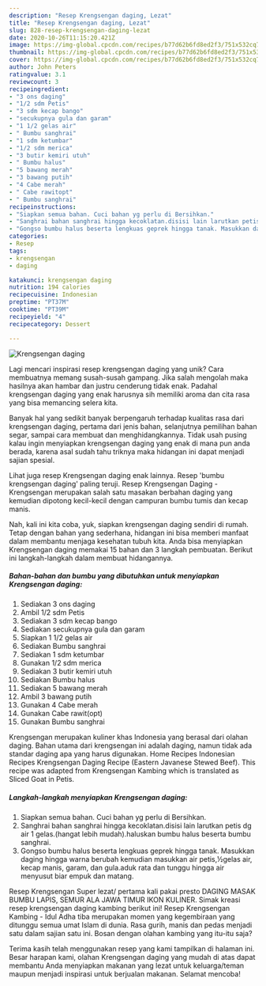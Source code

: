 ```yaml
---
description: "Resep Krengsengan daging, Lezat"
title: "Resep Krengsengan daging, Lezat"
slug: 828-resep-krengsengan-daging-lezat
date: 2020-10-26T11:15:20.421Z
image: https://img-global.cpcdn.com/recipes/b77d62b6fd8ed2f3/751x532cq70/krengsengan-daging-foto-resep-utama.jpg
thumbnail: https://img-global.cpcdn.com/recipes/b77d62b6fd8ed2f3/751x532cq70/krengsengan-daging-foto-resep-utama.jpg
cover: https://img-global.cpcdn.com/recipes/b77d62b6fd8ed2f3/751x532cq70/krengsengan-daging-foto-resep-utama.jpg
author: John Peters
ratingvalue: 3.1
reviewcount: 3
recipeingredient:
- "3 ons daging"
- "1/2 sdm Petis"
- "3 sdm kecap bango"
- "secukupnya gula dan garam"
- "1 1/2 gelas air"
- " Bumbu sanghrai"
- "1 sdm ketumbar"
- "1/2 sdm merica"
- "3 butir kemiri utuh"
- " Bumbu halus"
- "5 bawang merah"
- "3 bawang putih"
- "4 Cabe merah"
- " Cabe rawitopt"
- " Bumbu sanghrai"
recipeinstructions:
- "Siapkan semua bahan. Cuci bahan yg perlu di Bersihkan."
- "Sanghrai bahan sanghrai hingga kecoklatan.disisi lain larutkan petis dg air 1 gelas.(hangat lebih mudah).haluskan bumbu halus beserta bumbu sanghrai."
- "Gongso bumbu halus beserta lengkuas geprek hingga tanak. Masukkan daging hingga warna berubah kemudian masukkan air petis,½gelas air, kecap manis, garam, dan gula.aduk rata dan tunggu hingga air menyusut biar empuk dan matang."
categories:
- Resep
tags:
- krengsengan
- daging

katakunci: krengsengan daging 
nutrition: 194 calories
recipecuisine: Indonesian
preptime: "PT37M"
cooktime: "PT39M"
recipeyield: "4"
recipecategory: Dessert

---
```



![Krengsengan daging](https://img-global.cpcdn.com/recipes/b77d62b6fd8ed2f3/751x532cq70/krengsengan-daging-foto-resep-utama.jpg)

Lagi mencari inspirasi resep krengsengan daging yang unik? Cara membuatnya memang susah-susah gampang. Jika salah mengolah maka hasilnya akan hambar dan justru cenderung tidak enak. Padahal krengsengan daging yang enak harusnya sih memiliki aroma dan cita rasa yang bisa memancing selera kita.

Banyak hal yang sedikit banyak berpengaruh terhadap kualitas rasa dari krengsengan daging, pertama dari jenis bahan, selanjutnya pemilihan bahan segar, sampai cara membuat dan menghidangkannya. Tidak usah pusing kalau ingin menyiapkan krengsengan daging yang enak di mana pun anda berada, karena asal sudah tahu triknya maka hidangan ini dapat menjadi sajian spesial.

Lihat juga resep Krengsengan daging enak lainnya. Resep &#39;bumbu krengsengan daging&#39; paling teruji. Resep Krengsengan Daging - Krengsengan merupakan salah satu masakan berbahan daging yang kemudian dipotong kecil-kecil dengan campuran bumbu tumis dan kecap manis.


Nah, kali ini kita coba, yuk, siapkan krengsengan daging sendiri di rumah. Tetap dengan bahan yang sederhana, hidangan ini bisa memberi manfaat dalam membantu menjaga kesehatan tubuh kita. Anda bisa menyiapkan Krengsengan daging memakai 15 bahan dan 3 langkah pembuatan. Berikut ini langkah-langkah dalam membuat hidangannya.

<!--inarticleads1-->

##### Bahan-bahan dan bumbu yang dibutuhkan untuk menyiapkan Krengsengan daging:

1. Sediakan 3 ons daging
1. Ambil 1/2 sdm Petis
1. Sediakan 3 sdm kecap bango
1. Sediakan secukupnya gula dan garam
1. Siapkan 1 1/2 gelas air
1. Sediakan  Bumbu sanghrai
1. Sediakan 1 sdm ketumbar
1. Gunakan 1/2 sdm merica
1. Sediakan 3 butir kemiri utuh
1. Sediakan  Bumbu halus
1. Sediakan 5 bawang merah
1. Ambil 3 bawang putih
1. Gunakan 4 Cabe merah
1. Gunakan  Cabe rawit(opt)
1. Gunakan  Bumbu sanghrai


Krengsengan merupakan kuliner khas Indonesia yang berasal dari olahan daging. Bahan utama dari krengsengan ini adalah daging, namun tidak ada standar daging apa yang harus digunakan. Home Recipes Indonesian Recipes Krengsengan Daging Recipe (Eastern Javanese Stewed Beef). This recipe was adapted from Krengsengan Kambing which is translated as Sliced Goat in Petis. 

<!--inarticleads2-->

##### Langkah-langkah menyiapkan Krengsengan daging:

1. Siapkan semua bahan. Cuci bahan yg perlu di Bersihkan.
1. Sanghrai bahan sanghrai hingga kecoklatan.disisi lain larutkan petis dg air 1 gelas.(hangat lebih mudah).haluskan bumbu halus beserta bumbu sanghrai.
1. Gongso bumbu halus beserta lengkuas geprek hingga tanak. Masukkan daging hingga warna berubah kemudian masukkan air petis,½gelas air, kecap manis, garam, dan gula.aduk rata dan tunggu hingga air menyusut biar empuk dan matang.


Resep Krengsengan Super lezat/ pertama kali pakai presto DAGING MASAK BUMBU LAPIS, SEMUR ALA JAWA TIMUR IKON KULINER. Simak kreasi resep krengsengan daging kambing berikut ini! Resep Krengsengan Kambing - Idul Adha tiba merupakan momen yang kegembiraan yang ditunggu semua umat Islam di dunia. Rasa gurih, manis dan pedas menjadi satu dalam sajian satu ini. Bosan dengan olahan kambing yang itu-itu saja? 

Terima kasih telah menggunakan resep yang kami tampilkan di halaman ini. Besar harapan kami, olahan Krengsengan daging yang mudah di atas dapat membantu Anda menyiapkan makanan yang lezat untuk keluarga/teman maupun menjadi inspirasi untuk berjualan makanan. Selamat mencoba!
